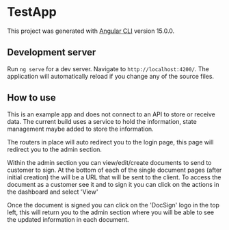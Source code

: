 # TestApp

This project was generated with [Angular CLI](https://github.com/angular/angular-cli) version 15.0.0.

## Development server

Run `ng serve` for a dev server. Navigate to `http://localhost:4200/`. The application will automatically reload if you change any of the source files.

## How to use

This is an example app and does not connect to an API to store or receive data.
The current build uses a service to hold the information, state management maybe added to store the information.

The routers in place will auto redirect you to the login page, this page will redirect you to the admin section.

Within the admin section you can view/edit/create documents to send to customer to sign.
At the bottom of each of the single document pages (after initial creation) the will be a URL that will be sent to the client.
To access the document as a customer see it and to sign it you can click on the actions in the dashboard and select 'View'

Once the document is signed you can click on the 'DocSign' logo in the top left, this will return you to the admin section where you will be able to see the updated information in each document.
